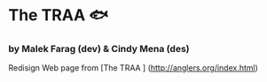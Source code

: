 # The TRAA :fish:
### by Malek Farag (dev) & Cindy Mena (des) 

Redisign Web page from [The TRAA ] (http://anglers.org/index.html)
